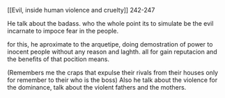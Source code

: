 [[Evil, inside human violence and cruelty]]
242-247

He talk about the badass. who the whole point its to simulate be the evil incarnate to impoce fear in the people.

for this, he aproximate to the arquetipe, doing demostration of power to inocent people without any reason and laghth. all for gain reputacion and the benefits of that pocition means. 

(Remembers me the craps that expulse their rivals from their houses only for remember to their who is the boss)
Also he talk about the violence for the dominance, talk about the violent fathers and the mothers.